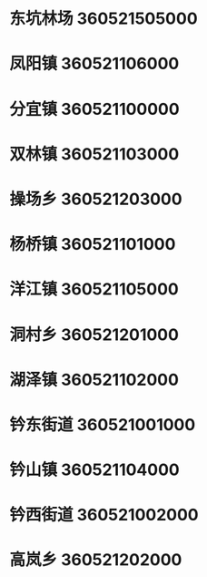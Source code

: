 # 东坑林场 360521505000
# 凤阳镇 360521106000
# 分宜镇 360521100000
# 双林镇 360521103000
# 操场乡 360521203000
# 杨桥镇 360521101000
# 洋江镇 360521105000
# 洞村乡 360521201000
# 湖泽镇 360521102000
# 钤东街道 360521001000
# 钤山镇 360521104000
# 钤西街道 360521002000
# 高岚乡 360521202000
